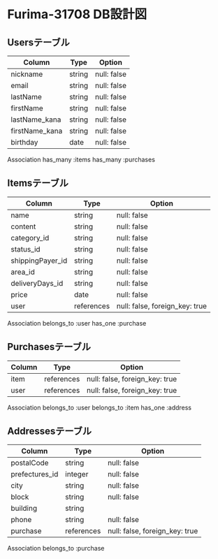 # Furima-31708 DB設計図

## Usersテーブル

| Column         | Type   | Option      |
| -------------- | ------ | ----------- |
| nickname       | string | null: false |
| email          | string | null: false |
| lastName       | string | null: false |
| firstName      | string | null: false |
| lastName_kana  | string | null: false |
| firstName_kana | string | null: false |
| birthday       | date   | null: false |

Association
has_many :items
has_many :purchases

## Itemsテーブル 

| Column            | Type      | Option                         |
| ----------------- | ------    | ------------------------------ |
| name              | string    | null: false                    |
| content           | string    | null: false                    |
| category_id       | string    | null: false                    |
| status_id         | string    | null: false                    |
| shippingPayer_id | string    | null: false                    |
| area_id           | string    | null: false                    |
| deliveryDays_id  | string    | null: false                    |
| price             | date      | null: false                    |
| user              |references | null: false, foreign_key: true |

Association
belongs_to :user
has_one :purchase

## Purchasesテーブル

| Column | Type      | Option                         |
| ------ | --------- | ------------------------------ |
| item   |references | null: false, foreign_key: true |
| user   |references | null: false, foreign_key: true |

Association
belongs_to :user
belongs_to :item
has_one :address

## Addressesテーブル

| Column           | Type      | Option                         |
| ---------------- | ------    | ------------------------------ |
| postalCode      | string    | null: false                    |
| prefectures_id   | integer   | null: false                    |
| city             | string    | null: false                    |
| block            | string    | null: false                    |
| building         | string    |                                |
| phone            | string    | null: false                    |
| purchase         |references | null: false, foreign_key: true |

Association
belongs_to :purchase
